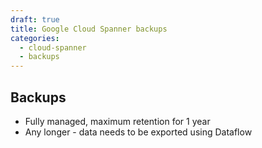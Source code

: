 ```yaml
---
draft: true
title: Google Cloud Spanner backups
categories:
  - cloud-spanner
  - backups
---
```


## Backups 
- Fully managed, maximum retention for 1 year
- Any longer - data needs to be exported using Dataflow 